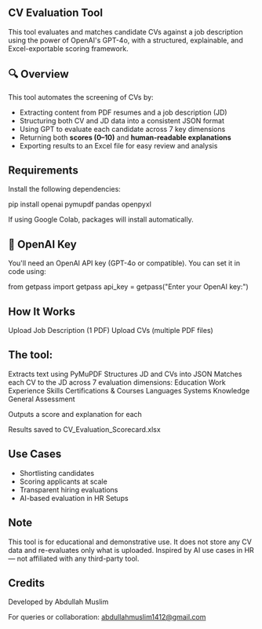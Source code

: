 
## CV Evaluation Tool 

This tool evaluates and matches candidate CVs against a job description using the power of OpenAI's GPT-4o, with a structured, explainable, and Excel-exportable scoring framework.


## 🔍 Overview

This tool automates the screening of CVs by:
- Extracting content from PDF resumes and a job description (JD)
- Structuring both CV and JD data into a consistent JSON format
- Using GPT to evaluate each candidate across 7 key dimensions
- Returning both **scores (0–10)** and **human-readable explanations**
- Exporting results to an Excel file for easy review and analysis

## Requirements

Install the following dependencies:

pip install openai pymupdf pandas openpyxl

If using Google Colab, packages will install automatically.

## 🔐 OpenAI Key
You'll need an OpenAI API key (GPT-4o or compatible).
You can set it in code using:

from getpass import getpass
api_key = getpass("Enter your OpenAI key:")

## How It Works
Upload Job Description (1 PDF)
Upload CVs (multiple PDF files)

## The tool:
Extracts text using PyMuPDF
Structures JD and CVs into JSON
Matches each CV to the JD across 7 evaluation dimensions:
Education
Work Experience
Skills
Certifications & Courses
Languages
Systems Knowledge
General Assessment

Outputs a score and explanation for each

Results saved to CV_Evaluation_Scorecard.xlsx

## Use Cases
- Shortlisting candidates
- Scoring applicants at scale
- Transparent hiring evaluations
- AI-based evaluation in HR Setups

## Note
This tool is for educational and demonstrative use.
It does not store any CV data and re-evaluates only what is uploaded.
Inspired by AI use cases in HR — not affiliated with any third-party tool.

## Credits
Developed by Abdullah Muslim

For queries or collaboration:
abdullahmuslim1412@gmail.com
